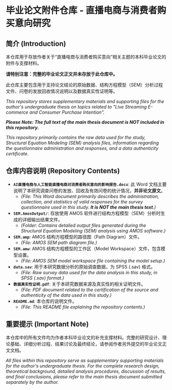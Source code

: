 # 毕业论文附件仓库 - 直播电商与消费者购买意向研究

## 简介 (Introduction)

本仓库用于存放作者关于“直播电商与消费者购买意向”相关主题的本科毕业论文的附件与支撑材料。

**请特别注意：完整的毕业论文正文并未存放于此仓库中。**

此仓库主要包含用于支持论文结论的原始数据、结构方程模型（SEM）分析过程文件、问卷的发放回收情况说明以及数据真实性证明等。

*This repository stores supplementary materials and supporting files for the author's undergraduate thesis on topics related to "Live Streaming E-commerce and Consumer Purchase Intention".*

***Please Note: The full text of the main thesis document is NOT included in this repository.***

*This repository primarily contains the raw data used for the study, Structural Equation Modeling (SEM) analysis files, information regarding the questionnaire administration and responses, and a data authenticity certificate.*

## 仓库内容说明 (Repository Contents)

* **`AI直播电商与人工智能直播电商对消费者购买意向的影响报告.docx`**: 此 Word 文档主要说明了本研究调查问卷的发放、回收及有效问卷的统计情况，**并非论文原文**。
    * *(File: This Word document primarily describes the administration, collection, and statistics of valid responses for the survey questionnaire used in this study. **It is NOT the main thesis text**.)*
* **`SEM.AmosOutput/`**: 存放使用 AMOS 软件进行结构方程模型（SEM）分析时生成的详细输出结果文件。
    * *(Folder: Contains detailed output files generated during the Structural Equation Modeling (SEM) analysis using AMOS software.)*
* **`SEM.amp`**: AMOS 结构方程模型的路径图（Path Diagram）文件。
    * *(File: AMOS SEM path diagram file.)*
* **`SEM.amw`**: AMOS 结构方程模型的工作区（Model Workspace）文件，包含模型设置。
    * *(File: AMOS SEM model workspace file containing the model setup.)*
* **`data.sav`**: 用于本研究数据分析的原始调查数据，为 SPSS (.sav) 格式。
    * *(File: Raw survey data used for the data analysis in this study, in SPSS (.sav) format.)*
* **`数据真实性证明.pdf`**: 关于本研究数据来源及真实性的相关证明文件。
    * *(File: PDF document related to the certification of the source and authenticity of the data used in this study.)*
* **`README.md`**: 本仓库的说明文件。
    * *(File: This README file explaining the repository contents.)*

## 重要提示 (Important Note)

本仓库中的所有文件均为作者本科毕业论文的补充支撑材料。完整的研究设计、理论基础、详细分析过程、结果讨论及最终结论，请参阅作者另外提交的毕业论文正文文档。

*All files within this repository serve as supplementary supporting materials for the author's undergraduate thesis. For the complete research design, theoretical background, detailed analysis procedures, discussion of results, and final conclusions, please refer to the main thesis document submitted separately by the author.*
